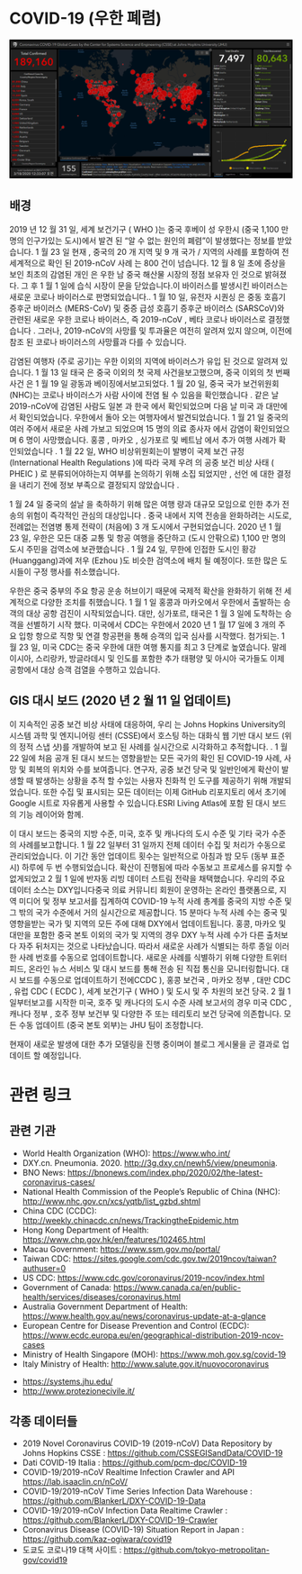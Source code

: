 # COVID-19 (우한 폐렴)
[![](covid.png)](https://www.arcgis.com/apps/opsdashboard/index.html#/bda7594740fd40299423467b48e9ecf6)

## 배경
 2019 년 12 월 31 일, 세계 보건기구 ( WHO )는 중국 후베이 성 우한시 (중국 1,100 만 명의 인구가있는 도시)에서 발견 된 “알 수 없는 원인의 폐렴”이 발생했다는 정보를 받았습니다. 1 월 23 일 현재 , 중국의 20 개 지역 및 9 개 국가 / 지역의 사례를 포함하여 전 세계적으로 확인 된 2019-nCoV 사례 는 800 건이 넘습니다. 12 월 8 일 초에 증상을 보인 최초의 감염된 개인 은 우한 남 중국 해산물 시장의 정점 보유자 인 것으로 밝혀졌다. 그 후 1 월 1 일에 습식 시장이 문을 닫았습니다.이 바이러스를 발생시킨 바이러스는 새로운 코로나 바이러스로 판명되었습니다.. 1 월 10 일, 유전자 시퀀싱 은 중동 호흡기 증후군 바이러스 (MERS-CoV) 및 중증 급성 호흡기 증후군 바이러스 (SARSCoV)와 관련된 새로운 우한 코로나 바이러스, 즉 2019-nCoV , 베타 코로나 바이러스로 결정했습니다 . 그러나, 2019-nCoV의 사망률 및 투과율은 여전히   알려져 있지 않으며, 이전에 참조 된 코로나 바이러스의 사망률과 다를 수 있습니다.

 감염된 여행자 (주로 공기)는 우한 이외의 지역에 바이러스가 유입 된 것으로 알려져 있습니다. 1 월 13 일 태국 은 중국 이외의 첫 국제 사건을보고했으며, 중국 이외의 첫 번째 사건 은 1 월 19 일 광동과 베이징에서보고되었다. 1 월 20 일, 중국 국가 보건위원회 (NHC)는 코로나 바이러스가 사람 사이에 전염 될 수 있음을 확인했습니다 . 같은 날 2019-nCoV에 감염된 사람도 일본 과 한국 에서 확인되었으며 다음 날 미국 과 대만에서 확인되었습니다. 우한에서 돌아 오는 여행자에서 발견되었습니다. 1 월 21 일 중국의 여러 주에서 새로운 사례 가보고 되었으며 15 명의 의료 종사자 에서 감염이 확인되었으며 6 명이 사망했습니다. 홍콩 ,  마카오 , 싱가포르 및 베트남 에서 추가 여행 사례가 확인되었습니다 . 1 월 22 일, WHO 비상위원회는이 발병이 국제 보건 규정 (International Health Regulations )에 따라 국제 우려 의 공중 보건 비상 사태  ( PHEIC )  로 분류되어야하는지 여부를 논의하기 위해 소집  되었지만  , 선언 에 대한 결정 을 내리기 전에 정보 부족으로 결정되지 않았습니다 .

 1 월 24 일 중국의 설날 을 축하하기 위해 많은 여행 량과 대규모 모임으로 인한 추가 전송의 위험이 즉각적인 관심의 대상입니다 . 중국 내에서 지역 전송을 완화하려는 시도로, 전례없는 전염병 통제 전략이 (처음에) 3 개 도시에서 구현되었습니다. 2020 년 1 월 23 일, 우한은 모든 대중 교통 및 항공 여행을 중단하고 (도시 안팎으로) 1,100 만 명의 도시 주민을 검역소에 보관했습니다 . 1 월 24 일, 무한에 인접한 도시인 황강 (Huanggang)과에 저우 (Ezhou )도 비슷한 검역소에 배치 될 예정이다. 또한 많은 도시들이 구정 행사를 취소했습니다.

 우한은 중국 중부의 주요 항공 운송 허브이기 때문에 국제적 확산을 완화하기 위해 전 세계적으로 다양한 조치를 취했습니다. 1 월 1 일 홍콩과 마카오에서 우한에서 출발하는 승객의 대상 공항 검진이 시작되었습니다. 대만, 싱가포르, 태국은 1 월 3 일에 도착하는 승객을 선별하기 시작 했다. 미국에서 CDC는 우한에서 2020 년 1 월 17 일에 3 개의 주요 입항 항으로 직항 및 연결 항공편을 통해 승객의 입국 심사를 시작했다. 첨가되는. 1 월 23 일, 미국 CDC는 중국 우한에 대한 여행 통지를 최고 3 단계로 높였습니다. 말레이시아, 스리랑카, 방글라데시 및 인도를 포함한 추가 태평양 및 아시아 국가들도 이제 공항에서 대상 승객 검열을 수행하고 있습니다.

## GIS 대시 보드  (2020 년 2 월 11 일 업데이트)
 이 지속적인 공중 보건 비상 사태에 대응하여, 우리 는 Johns Hopkins University의 시스템 과학 및 엔지니어링 센터 (CSSE)에서 호스팅 하는 대화식 웹 기반 대시 보드 (위의 정적 스냅 샷)를 개발하여 보고 된 사례를 실시간으로 시각화하고 추적합니다. . 1 월 22 일에 처음 공개 된 대시 보드는 영향을받는 모든 국가의 확인 된 COVID-19 사례, 사망 및 회복의 위치와 수를 보여줍니다. 연구자, 공중 보건 당국 및 일반인에게 확산이 발생할 때 발생하는 상황을 추적 할 수있는 사용자 친화적 인 도구를 제공하기 위해 개발되었습니다. 또한 수집 및 표시되는 모든 데이터는 이제 GitHub 리포지토리 에서 초기에 Google 시트로 자유롭게 사용할 수 있습니다.ESRI Living Atlas에 포함 된 대시 보드의 기능 레이어와 함께.
 
 이 대시 보드는 중국의 지방 수준, 미국, 호주 및 캐나다의 도시 수준 및 기타 국가 수준의 사례를보고합니다. 1 월 22 일부터 31 일까지 전체 데이터 수집 및 처리가 수동으로 관리되었습니다. 이 기간 동안 업데이트 횟수는 일반적으로 아침과 밤 모두 (동부 표준시) 하루에 두 번 수행되었습니다. 확산이 진행됨에 따라 수동보고 프로세스를 유지할 수 없게되었고 2 월 1 일에 반자동 리빙 데이터 스트림 전략을 채택했습니다. 우리의 주요 데이터 소스는 DXY입니다중국 의료 커뮤니티 회원이 운영하는 온라인 플랫폼으로, 지역 미디어 및 정부 보고서를 집계하여 COVID-19 누적 사례 총계를 중국의 지방 수준 및 그 밖의 국가 수준에서 거의 실시간으로 제공합니다. 15 분마다 누적 사례 수는 중국 및 영향을받는 국가 및 지역의 모든 주에 대해 DXY에서 업데이트됩니다. 홍콩, 마카오 및 대만을 포함한 중국 본토 이외의 국가 및 지역의 경우 DXY 누적 사례 수가 다른 출처보다 자주 뒤처지는 것으로 나타났습니다. 따라서 새로운 사례가 식별되는 하루 종일 이러한 사례 번호를 수동으로 업데이트합니다. 새로운 사례를 식별하기 위해 다양한 트위터 피드, 온라인 뉴스 서비스 및 대시 보드를 통해 전송 된 직접 통신을 모니터링합니다. 대시 보드를 수동으로 업데이트하기 전에CCDC ), 홍콩 보건국 , 마카오 정부 , 대만 CDC , 유럽 CDC ( ECDC ), 세계 보건기구 ( WHO ) 및 도시 및 주 차원의 보건 당국. 2 월 1 일부터보고를 시작한 미국, 호주 및 캐나다의 도시 수준 사례 보고서의 경우 미국 CDC , 캐나다 정부 , 호주 정부 보건부 및 다양한 주 또는 테리토리 보건 당국에 의존합니다. 모든 수동 업데이트 (중국 본토 외부)는 JHU 팀이 조정합니다.

 현재이 새로운 발생에 대한 추가 모델링을 진행 중이며이 블로그 게시물을 곧 결과로 업데이트 할 예정입니다.

# 관련 링크
## 관련 기관
* World Health Organization (WHO): https://www.who.int/ <br>
* DXY.cn. Pneumonia. 2020. http://3g.dxy.cn/newh5/view/pneumonia.  <br>
* BNO News: https://bnonews.com/index.php/2020/02/the-latest-coronavirus-cases/  <br>
* National Health Commission of the People’s Republic of China (NHC): <br>
 http://www.nhc.gov.cn/xcs/yqtb/list_gzbd.shtml <br>
* China CDC (CCDC): http://weekly.chinacdc.cn/news/TrackingtheEpidemic.htm <br>
* Hong Kong Department of Health: https://www.chp.gov.hk/en/features/102465.html <br>
* Macau Government: https://www.ssm.gov.mo/portal/ <br>
* Taiwan CDC: https://sites.google.com/cdc.gov.tw/2019ncov/taiwan?authuser=0 <br>
* US CDC: https://www.cdc.gov/coronavirus/2019-ncov/index.html <br>
* Government of Canada: https://www.canada.ca/en/public-health/services/diseases/coronavirus.html <br>
* Australia Government Department of Health: https://www.health.gov.au/news/coronavirus-update-at-a-glance <br>
* European Centre for Disease Prevention and Control (ECDC): https://www.ecdc.europa.eu/en/geographical-distribution-2019-ncov-cases 
* Ministry of Health Singapore (MOH): https://www.moh.gov.sg/covid-19
* Italy Ministry of Health: http://www.salute.gov.it/nuovocoronavirus
- https://systems.jhu.edu/
- http://www.protezionecivile.it/

## 각종 데이터들
- 2019 Novel Coronavirus COVID-19 (2019-nCoV) Data Repository by Johns Hopkins CSSE : https://github.com/CSSEGISandData/COVID-19
- Dati COVID-19 Italia : https://github.com/pcm-dpc/COVID-19
- COVID-19/2019-nCoV Realtime Infection Crawler and API https://lab.isaaclin.cn/nCoV/
- COVID-19/2019-nCoV Time Series Infection Data Warehouse : https://github.com/BlankerL/DXY-COVID-19-Data
- COVID-19/2019-nCoV Infection Data Realtime Crawler : https://github.com/BlankerL/DXY-COVID-19-Crawler
- Coronavirus Disease (COVID-19) Situation Report in Japan : https://github.com/kaz-ogiwara/covid19
- 도쿄도 코로나19 대책 사이트 : https://github.com/tokyo-metropolitan-gov/covid19

